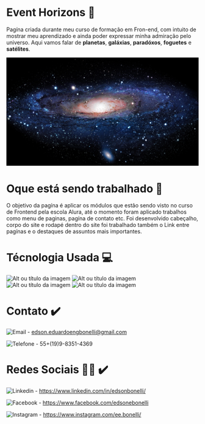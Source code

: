 <h1> Event Horizons 🔭 </h1>

<p>Pagína criada durante meu curso de formação em Fron-end, com intuito de mostrar meu aprendizado e ainda poder expressar minha admiração pelo universo. Aqui vamos falar de <strong>planetas</strong>, <strong>galáxias</strong>, <strong>paradóxos</strong>, <strong>foguetes</strong> e <strong>satélites</strong>.</p>

<p><img class="banner" src="img13.jpg"></p>

<h1> Oque está sendo trabalhado 🚧 </h1>

<p>O objetivo da pagína é aplicar os módulos que estão sendo visto no curso de Frontend pela escola Alura, até o momento foram aplicado trabalhos como menu de paginas, pagína de contato etc. Foi desenvolvido cabeçalho, corpo do site e rodapé dentro do site foi trabalhado também o Link entre pagínas e o destaques de assuntos mais importantes.</p>

<h1> Técnologia Usada 💻 </h1>

![Alt ou título da imagem](https://img.shields.io/badge/HTML-239120?style=for-the-badge&logo=html5&logoColor=white) ![Alt ou título da imagem](https://img.shields.io/badge/HTML5-E34F26?style=for-the-badge&logo=html5&logoColor=white) ![Alt ou título da imagem](https://img.shields.io/badge/CSS-239120?&style=for-the-badge&logo=css3&logoColor=white) ![Alt ou título da imagem](https://img.shields.io/badge/CSS3-1572B6?style=for-the-badge&logo=css3&logoColor=white)

<h1> Contato ✔️ </h1>

![Email](https://img.shields.io/badge/Gmail-D14836?style=for-the-badge&logo=gmail&logoColor=white) - edson.eduardoengbonelli@gmail.com

![Telefone](https://img.shields.io/badge/WhatsApp-25D366?style=for-the-badge&logo=whatsapp&logoColor=white) - 55+(19)9-8351-4369

<h1> Redes Sociais 🙋‍♂️ ✔️ </h1>

![Linkedin](https://img.shields.io/badge/LinkedIn-0077B5?style=for-the-badge&logo=linkedin&logoColor=white) - https://www.linkedin.com/in/edsonbonelli/

![Facebook](https://img.shields.io/badge/Facebook-1877F2?style=for-the-badge&logo=facebook&logoColor=white) - https://www.facebook.com/edsonebonelli

![Instagram](https://img.shields.io/badge/Instagram-E4405F?style=for-the-badge&logo=instagram&logoColor=white) - https://www.instagram.com/ee.bonelli/
